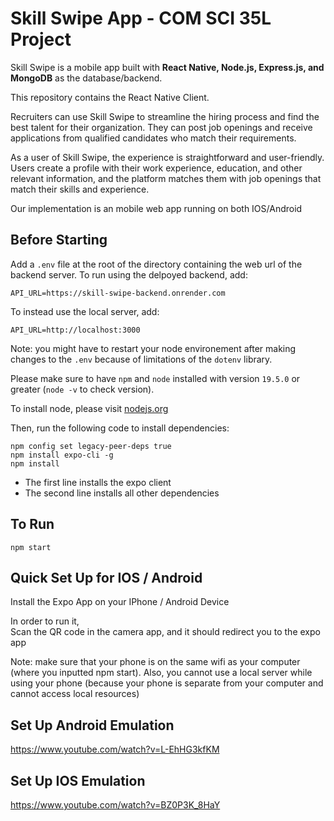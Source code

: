 # Skill Swipe App - COM SCI 35L Project

Skill Swipe is a mobile app built with **React Native, Node.js, Express.js, and MongoDB** as the database/backend. 

This repository contains the React Native Client.

Recruiters can use Skill Swipe to streamline the hiring process and find the best talent for their organization. They can post job openings and receive applications from qualified candidates who match their requirements.

As a user of Skill Swipe, the experience is straightforward and user-friendly. Users create a profile with their work experience, education, and other relevant information, and the platform matches them with job openings that match their skills and experience.

Our implementation is an mobile web app running on both IOS/Android

## Before Starting

Add a `.env` file at the root of the directory containing the web url of the backend server. To run using the delpoyed backend, add:

```
API_URL=https://skill-swipe-backend.onrender.com
```

To instead use the local server, add:

```
API_URL=http://localhost:3000
```

Note: you might have to restart your node environement after making changes to the `.env` because of limitations of the `dotenv` library.

Please make sure to have `npm` and `node` installed with version `19.5.0` or greater (`node -v` to check version).

To install node, please visit [nodejs.org](https://www.nodejs.org/)

Then, run the following code to install dependencies:

```
npm config set legacy-peer-deps true
npm install expo-cli -g
npm install
```

 - The first line installs the expo client
 - The second line installs all other dependencies

## To Run

```
npm start
```

## Quick Set Up for IOS / Android
Install the Expo App on your IPhone / Android Device<br />

In order to run it,<br />
Scan the QR code in the camera app, and it should redirect you to the expo app

Note: make sure that your phone is on the same wifi as your computer (where you inputted npm start). Also, you cannot use a local server while using your phone (because your phone is separate from your computer and cannot access local resources)

## Set Up Android Emulation

https://www.youtube.com/watch?v=L-EhHG3kfKM

## Set Up IOS Emulation

https://www.youtube.com/watch?v=BZ0P3K_8HaY
